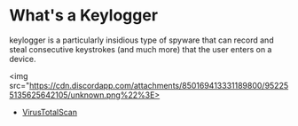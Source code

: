 # What's a Keylogger
keylogger is a particularly insidious type of spyware that can record and steal consecutive keystrokes (and much more) that the user enters on a device.

<img src="https://cdn.discordapp.com/attachments/850169413331189800/952255135625642105/unknown.png%22%3E>

*  [VirusTotalScan](https://www.virustotal.com/gui/file/6af595a47c473881c16620a4b7aac7fce51077548da71ccc798385a44c157b9e)
